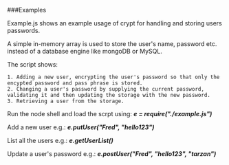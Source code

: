 ###Examples

Example.js shows an example usage of crypt for handling and storing users passwords.

A simple in-memory array is used to store the user's name, password etc. instead of a database engine like mongoDB or MySQL.

The script shows:

	1. Adding a new user, encrypting the user's password so that only the encypted password and pass phrase is stored.
	2. Changing a user's password by supplying the current password, validating it and then updating the storage with the new password.
	3. Retrieving a user from the storage. 

Run the node shell and load the scrpt using: __*e = require("./example.js")*__

Add a new user e.g.: __*e.putUser("Fred", "hello123")*__

List all the users e.g.: __*e.getUserList()*__

Update a user's password e.g.: __*e.postUser("Fred", "hello123", "tarzan")*__

